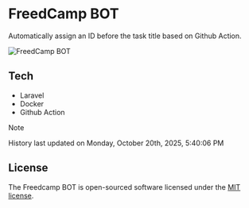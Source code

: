# FreedCamp BOT

Automatically assign an ID before the task title based on Github Action.

![FreedCamp BOT](https://repository-images.githubusercontent.com/737932867/7d34798b-2680-471c-b089-a78a718d3d6a)

## Tech

- Laravel
- Docker
- Github Action

> [!NOTE]  
> History last updated on Monday, October 20th, 2025, 5:40:06 PM

## License

The Freedcamp BOT is open-sourced software licensed under the [MIT license](https://opensource.org/licenses/MIT).
